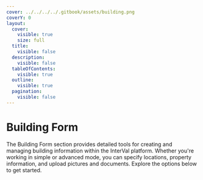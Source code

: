 ```yaml
---
cover: ../../../../.gitbook/assets/building.png
coverY: 0
layout:
  cover:
    visible: true
    size: full
  title:
    visible: false
  description:
    visible: false
  tableOfContents:
    visible: true
  outline:
    visible: true
  pagination:
    visible: false
---
```


# Building Form

The Building Form section provides detailed tools for creating and managing building information within the InterVal platform. Whether you're working in simple or advanced mode, you can specify locations, property information, and upload pictures and documents. Explore the options below to get started.
